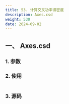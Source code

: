 ```yaml
---
title: 53. 计算交叉功率谱密度
description: Axes.csd
weight: 530
date: 2024-09-02
---
```

<style>
th, td {
  border: 1px solid rgb(190, 190, 190);
}
</style>


## 一、 Axes.csd


### 1. 参数




### 2. 使用



```python


```


### 3. 源码
```python

```




